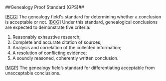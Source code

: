 ##Genealogy Proof Standard (GPS)##

\[[BCG](SOURCES.md#BCG)\] The genealogy field's standard for determining whether a conclusion is acceptable or not. 
\[[BCG](http://www.bcgcertification.org/resources/standard.html)] Under this standard, genealogical conclusions are expected to demonstrate five criteria:
1. Reasonably exhaustive research;
2. Complete and accurate citation of sources;
3. Analysis and correlation of the collected information;
4. A resolution of conflicting evidence;
5. A soundly reasoned, coherently written conclusion.

\[[MGP](SOURCES.md#MGP)\] The genealogy field’s standard for differentiating 	acceptable from unacceptable conclusions.

